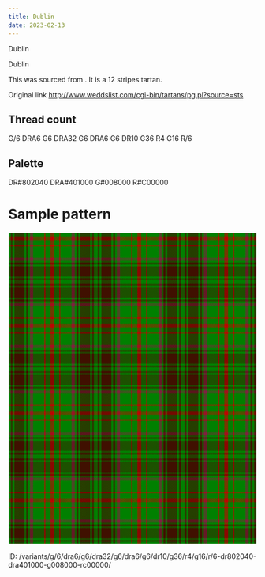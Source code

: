 ```yaml
---
title: Dublin
date: 2023-02-13
---
```

Dublin

Dublin

This was sourced from <no value>.  It is a 12 stripes tartan.

Original link http://www.weddslist.com/cgi-bin/tartans/pg.pl?source=sts

## Thread count
G/6 DRA6 G6 DRA32 G6 DRA6 G6 DR10 G36 R4 G16 R/6

## Palette
DR#802040 DRA#401000 G#008000 R#C00000

# Sample pattern

![Tartan detail](tartan.png "G/6 DRA6 G6 DRA32 G6 DRA6 G6 DR10 G36 R4 G16 R/6 tartan")

ID: /variants/g/6/dra6/g6/dra32/g6/dra6/g6/dr10/g36/r4/g16/r/6-dr802040-dra401000-g008000-rc00000/